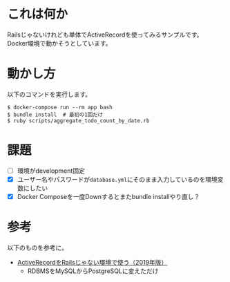 # これは何か

Railsじゃないけれども単体でActiveRecordを使ってみるサンプルです。
Docker環境で動かそうとしています。

# 動かし方

以下のコマンドを実行します。

```shell
$ docker-compose run --rm app bash
$ bundle install  # 最初の1回だけ
$ ruby scripts/aggregate_todo_count_by_date.rb
```

# 課題

- [ ] 環境がdevelopment固定
- [x] ユーザー名やパスワードが`database.yml`にそのまま入力しているのを環境変数にしたい
- [x] Docker Composeを一度Downするとまたbundle installやり直し？

# 参考

以下のものを参考に。

- [ActiveRecordをRailsじゃない環境で使う（2019年版）](https://qiita.com/YusukeIwaki/items/b009ea3465fd8a1868d6)
  - RDBMSをMySQLからPostgreSQLに変えただけ
